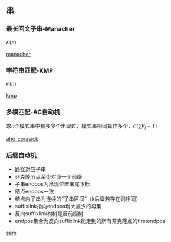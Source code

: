 ## 串 <!-- {docsify-ignore} -->

### 最长回文子串-Manacher

$\mathcal{O} (n)$

[manacher](cpp/manacher.cpp ':include :type=code')

### 字符串匹配-KMP

$\mathcal{O} (n)$

[kmp](cpp/kmp.cpp ':include :type=code')

### 多模匹配-AC自动机

求$n$个模式串中有多少个出现过，模式串相同算作多个，$\mathcal{O}(\sum P_i+T)$

[aho_corasick](cpp/aho_corasick.cpp ':include :type=code')

### 后缀自动机

- 路径对应子串
- 非克隆节点至少对应一个前缀
- 子串endpos为出现位置末尾下标
- 结点endpos一致
- 结点内子串为连续的“子串区间”（k后缀若存在则相同）
- suffixlink指向endpos增大最少的母集
- 反向suffixlink构树是反前缀树
- endpos集合为反向suffixlink能走到的所有非克隆点的firstendpos

[sam](cpp/sam.cpp ':include :type=code')
